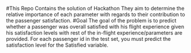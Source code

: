 #This Repo Contains the solution of Hackathon 
They aim to determine the relative importance of each parameter
with regards to their contribution to the passenger satisfaction.
#Goal
The goal of the problem is to predict whether a passenger was 
overall satisfied with his flight experience given his satisfaction
levels with rest of the in-flight experience/parameters are provided.
For each passenger id in the test set, you must predict the 
satisfaction level for the Satisfied variable.